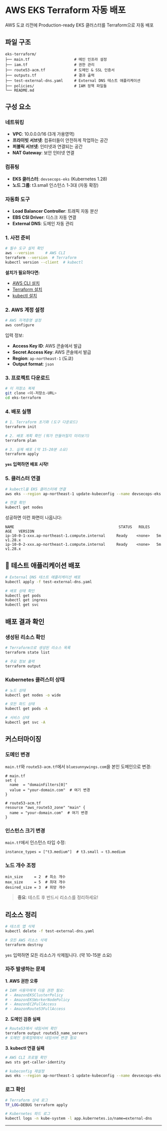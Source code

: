 # AWS EKS Terraform 자동 배포



AWS 도쿄 리전에 Production-ready EKS 클러스터를 Terraform으로 자동 배포



## 파일 구조

```
eks-terraform/
├── main.tf                    # 메인 인프라 설정
├── iam.tf                     # 권한 관리
├── route53-acm.tf             # 도메인 & SSL 인증서
├── outputs.tf                 # 결과 출력
├── test-external-dns.yaml     # External DNS 테스트 애플리케이션
├── policies/                  # IAM 정책 파일들
└── README.md                
```
## 구성 요소

### 네트워킹
- **VPC**: 10.0.0.0/16 (3개 가용영역)
- **프라이빗 서브넷**: 컴퓨터들이 안전하게 작업하는 공간
- **퍼블릭 서브넷**: 인터넷과 연결되는 공간
- **NAT Gateway**: 보안 인터넷 연결

### 컴퓨팅
- **EKS 클러스터**: `devsecops-eks` (Kubernetes 1.28)
- **노드 그룹**: t3.small 인스턴스 1-3대 (자동 확장)

### 자동화 도구
- **Load Balancer Controller**: 트래픽 자동 분산
- **EBS CSI Driver**: 디스크 자동 연결
- **External DNS**: 도메인 자동 관리

### 1. 사전 준비

```bash
# 필수 도구 설치 확인
aws --version     # AWS CLI
terraform --version  # Terraform
kubectl version --client  # kubectl
```

**설치가 필요하다면:**
- [AWS CLI 설치](https://docs.aws.amazon.com/cli/latest/userguide/getting-started-install.html)
- [Terraform 설치](https://developer.hashicorp.com/terraform/downloads)
- [kubectl 설치](https://kubernetes.io/docs/tasks/tools/)

### 2. AWS 계정 설정

```bash
# AWS 자격증명 설정
aws configure
```

입력 정보:
- **Access Key ID**: AWS 콘솔에서 발급
- **Secret Access Key**: AWS 콘솔에서 발급
- **Region**: `ap-northeast-1` (도쿄)
- **Output format**: `json`

### 3. 프로젝트 다운로드

```bash
# 이 저장소 복제
git clone <이-저장소-URL>
cd eks-terraform
```

### 4. 배포 실행

```bash
# 1. Terraform 초기화 (도구 다운로드)
terraform init

# 2. 배포 계획 확인 (뭐가 만들어질지 미리보기)
terraform plan

# 3. 실제 배포 (약 15-20분 소요)
terraform apply
```

**`yes` 입력하면 배포 시작!**

### 5. 클러스터 연결

```bash
# kubectl을 EKS 클러스터에 연결
aws eks --region ap-northeast-1 update-kubeconfig --name devsecops-eks

# 연결 확인
kubectl get nodes
```

성공하면 이런 화면이 나옵니다:
```
NAME                                               STATUS   ROLES    AGE   VERSION
ip-10-0-1-xxx.ap-northeast-1.compute.internal     Ready    <none>   5m    v1.28.x
ip-10-0-2-xxx.ap-northeast-1.compute.internal     Ready    <none>   5m    v1.28.x
```

## 🧪 테스트 애플리케이션 배포

```bash
# External DNS 테스트 애플리케이션 배포
kubectl apply -f test-external-dns.yaml

# 배포 상태 확인
kubectl get pods
kubectl get ingress
kubectl get svc
```

## 배포 결과 확인

### 생성된 리소스 확인
```bash
# Terraform으로 생성된 리소스 목록
terraform state list

# 주요 정보 출력
terraform output
```

### Kubernetes 클러스터 상태
```bash
# 노드 상태
kubectl get nodes -o wide

# 모든 파드 상태
kubectl get pods -A

# 서비스 상태
kubectl get svc -A
```

## 커스터마이징

### 도메인 변경
`main.tf`와 `route53-acm.tf`에서 `bluesunnywings.com`을 본인 도메인으로 변경:

```hcl
# main.tf
set {
  name  = "domainFilters[0]"
  value = "your-domain.com"  # 여기 변경
}

# route53-acm.tf
resource "aws_route53_zone" "main" {
  name = "your-domain.com"  # 여기 변경
}
```

### 인스턴스 크기 변경
`main.tf`에서 인스턴스 타입 수정:

```hcl
instance_types = ["t3.medium"]  # t3.small → t3.medium
```

### 노드 개수 조정
```hcl
min_size     = 2  # 최소 개수
max_size     = 5  # 최대 개수
desired_size = 3  # 희망 개수
```

> **중요**: 테스트 후 반드시 리소스를 정리하세요!

## 리소스 정리

```bash
# 테스트 앱 삭제
kubectl delete -f test-external-dns.yaml

# 모든 AWS 리소스 삭제
terraform destroy
```

`yes` 입력하면 모든 리소스가 삭제됩니다. (약 10-15분 소요)



### 자주 발생하는 문제

**1. AWS 권한 오류**
```bash
# IAM 사용자에게 다음 권한 필요:
# - AmazonEKSClusterPolicy
# - AmazonEKSWorkerNodePolicy
# - AmazonEC2FullAccess
# - AmazonRoute53FullAccess
```

**2. 도메인 검증 실패**
```bash
# Route53에서 네임서버 확인
terraform output route53_name_servers
# 도메인 등록업체에서 네임서버 변경 필요
```

**3. kubectl 연결 실패**
```bash
# AWS CLI 프로필 확인
aws sts get-caller-identity

# kubeconfig 재설정
aws eks --region ap-northeast-1 update-kubeconfig --name devsecops-eks
```

### 로그 확인
```bash
# Terraform 상세 로그
TF_LOG=DEBUG terraform apply

# Kubernetes 파드 로그
kubectl logs -n kube-system -l app.kubernetes.io/name=external-dns
```

---
